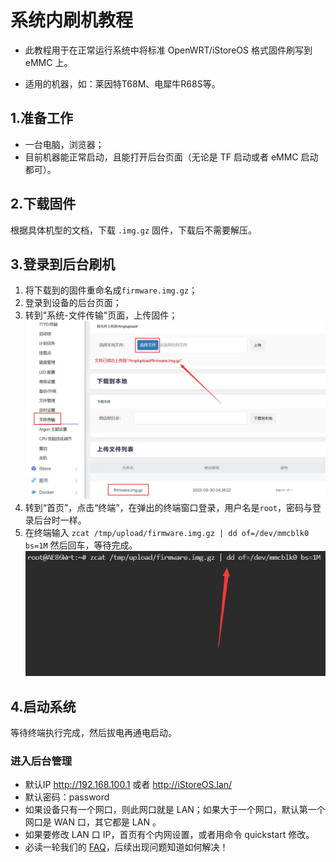 # 系统内刷机教程

* 此教程用于在正常运行系统中将标准 OpenWRT/iStoreOS 格式固件刷写到 eMMC 上。

* 适用的机器，如：莱因特T68M、电犀牛R68S等。

## 1.准备工作
* 一台电脑，浏览器；
* 目前机器能正常启动，且能打开后台页面（无论是 TF 启动或者 eMMC 启动都可）。

## 2.下载固件
根据具体机型的文档，下载 `.img.gz` 固件，下载后不需要解压。

## 3.登录到后台刷机

1. 将下载到的固件重命名成`firmware.img.gz`；
2. 登录到设备的后台页面；
3. 转到"系统-文件传输"页面，上传固件；
  ![install.png](./install/install_emmc1.png)
4. 转到“首页”，点击“终端”，在弹出的终端窗口登录，用户名是`root`，密码与登录后台时一样。
5. 在终端输入 `zcat /tmp/upload/firmware.img.gz | dd of=/dev/mmcblk0 bs=1M` 然后回车，等待完成。
  ![install.png](./install/install_emmc2.png)

## 4.启动系统

等待终端执行完成，然后拔电再通电启动。

### 进入后台管理
* 默认IP http://192.168.100.1 或者 http://iStoreOS.lan/
* 默认密码：password
* 如果设备只有一个网口，则此网口就是 LAN；如果大于一个网口，默认第一个网口是 WAN 口，其它都是 LAN 。
* 如果要修改 LAN 口 IP，首页有个内网设置，或者用命令 quickstart 修改。
* 必读一轮我们的 [FAQ](/zh/guide/istoreos/question.html)，后续出现问题知道如何解决！
